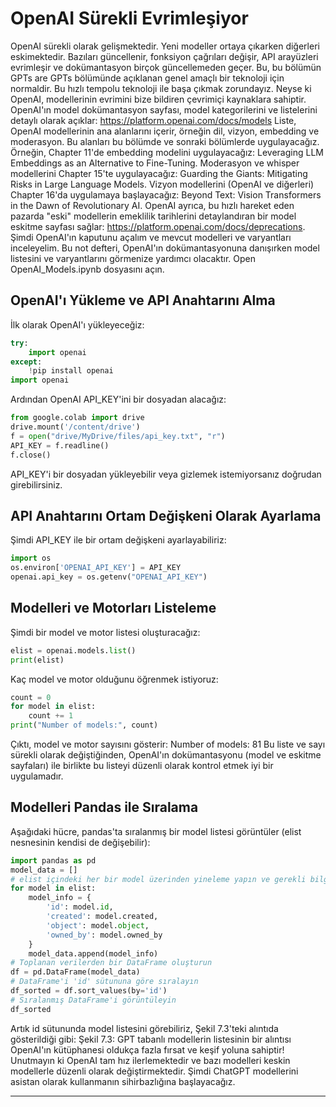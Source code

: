 # OpenAI Sürekli Evrimleşiyor
OpenAI sürekli olarak gelişmektedir. Yeni modeller ortaya çıkarken diğerleri eskimektedir. Bazıları güncellenir, fonksiyon çağrıları değişir, API arayüzleri evrimleşir ve dokümantasyon birçok güncellemeden geçer. Bu, bu bölümün GPTs are GPTs bölümünde açıklanan genel amaçlı bir teknoloji için normaldir. Bu hızlı tempolu teknoloji ile başa çıkmak zorundayız. Neyse ki OpenAI, modellerinin evrimini bize bildiren çevrimiçi kaynaklara sahiptir. 
OpenAI'ın model dokümantasyon sayfası, model kategorilerini ve listelerini detaylı olarak açıklar: https://platform.openai.com/docs/models 
Liste, OpenAI modellerinin ana alanlarını içerir, örneğin dil, vizyon, embedding ve moderasyon. Bu alanları bu bölümde ve sonraki bölümlerde uygulayacağız. Örneğin, Chapter 11'de embedding modelini uygulayacağız: Leveraging LLM Embeddings as an Alternative to Fine-Tuning. 
Moderasyon ve whisper modellerini Chapter 15'te uygulayacağız: Guarding the Giants: Mitigating Risks in Large Language Models. 
Vizyon modellerini (OpenAI ve diğerleri) Chapter 16'da uygulamaya başlayacağız: Beyond Text: Vision Transformers in the Dawn of Revolutionary AI. 
OpenAI ayrıca, bu hızlı hareket eden pazarda "eski" modellerin emeklilik tarihlerini detaylandıran bir model eskitme sayfası sağlar: https://platform.openai.com/docs/deprecations. 
Şimdi OpenAI'ın kaputunu açalım ve mevcut modelleri ve varyantları inceleyelim. Bu not defteri, OpenAI'ın dokümantasyonuna danışırken model listesini ve varyantlarını görmenize yardımcı olacaktır. 
Open OpenAI_Models.ipynb dosyasını açın.

## OpenAI'ı Yükleme ve API Anahtarını Alma
İlk olarak OpenAI'ı yükleyeceğiz:
```python
try:
    import openai
except:
    !pip install openai
import openai
```
Ardından OpenAI API_KEY'ini bir dosyadan alacağız:
```python
from google.colab import drive
drive.mount('/content/drive')
f = open("drive/MyDrive/files/api_key.txt", "r")
API_KEY = f.readline()
f.close()
```
API_KEY'i bir dosyadan yükleyebilir veya gizlemek istemiyorsanız doğrudan girebilirsiniz.

## API Anahtarını Ortam Değişkeni Olarak Ayarlama
Şimdi API_KEY ile bir ortam değişkeni ayarlayabiliriz:
```python
import os
os.environ['OPENAI_API_KEY'] = API_KEY
openai.api_key = os.getenv("OPENAI_API_KEY")
```

## Modelleri ve Motorları Listeleme
Şimdi bir model ve motor listesi oluşturacağız:
```python
elist = openai.models.list()
print(elist)
```
Kaç model ve motor olduğunu öğrenmek istiyoruz:
```python
count = 0
for model in elist:
    count += 1
print("Number of models:", count)
```
Çıktı, model ve motor sayısını gösterir: Number of models: 81 
Bu liste ve sayı sürekli olarak değiştiğinden, OpenAI'ın dokümantasyonu (model ve eskitme sayfaları) ile birlikte bu listeyi düzenli olarak kontrol etmek iyi bir uygulamadır.

## Modelleri Pandas ile Sıralama
Aşağıdaki hücre, pandas'ta sıralanmış bir model listesi görüntüler (elist nesnesinin kendisi de değişebilir):
```python
import pandas as pd
model_data = []
# elist içindeki her bir model üzerinden yineleme yapın ve gerekli bilgileri toplayın
for model in elist:
    model_info = {
        'id': model.id,
        'created': model.created,
        'object': model.object,
        'owned_by': model.owned_by
    }
    model_data.append(model_info)
# Toplanan verilerden bir DataFrame oluşturun
df = pd.DataFrame(model_data)
# DataFrame'i 'id' sütununa göre sıralayın
df_sorted = df.sort_values(by='id')
# Sıralanmış DataFrame'i görüntüleyin
df_sorted
```
Artık id sütununda model listesini görebiliriz, Şekil 7.3'teki alıntıda gösterildiği gibi: 
Şekil 7.3: GPT tabanlı modellerin listesinin bir alıntısı 
OpenAI'ın kütüphanesi oldukça fazla fırsat ve keşif yoluna sahiptir! 
Unutmayın ki OpenAI tam hız ilerlemektedir ve bazı modelleri keskin modellerle düzenli olarak değiştirmektedir. 
Şimdi ChatGPT modellerini asistan olarak kullanmanın sihirbazlığına başlayacağız.

---

